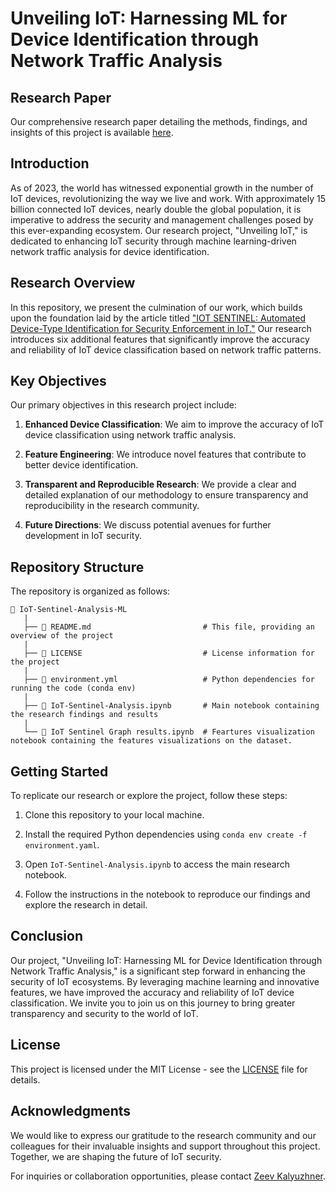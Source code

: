 # Unveiling IoT: Harnessing ML for Device Identification through Network Traffic Analysis

## Research Paper

Our comprehensive research paper detailing the methods, findings, and insights of this project is available [here](https://www.example.com/your-research-paper.pdf).

## Introduction

As of 2023, the world has witnessed exponential growth in the number of IoT devices, revolutionizing the way we live and work. With approximately 15 billion connected IoT devices, nearly double the global population, it is imperative to address the security and management challenges posed by this ever-expanding ecosystem. Our research project, "Unveiling IoT," is dedicated to enhancing IoT security through machine learning-driven network traffic analysis for device identification.

## Research Overview

In this repository, we present the culmination of our work, which builds upon the foundation laid by the article titled ["IOT SENTINEL: Automated Device-Type Identification for Security Enforcement in IoT."](https://arxiv.org/pdf/1611.04880.pdf) Our research introduces six additional features that significantly improve the accuracy and reliability of IoT device classification based on network traffic patterns.

## Key Objectives

Our primary objectives in this research project include:

1. **Enhanced Device Classification**: We aim to improve the accuracy of IoT device classification using network traffic analysis.

2. **Feature Engineering**: We introduce novel features that contribute to better device identification.

3. **Transparent and Reproducible Research**: We provide a clear and detailed explanation of our methodology to ensure transparency and reproducibility in the research community.

4. **Future Directions**: We discuss potential avenues for further development in IoT security.

## Repository Structure

The repository is organized as follows:

```
📁 IoT-Sentinel-Analysis-ML
   |
   ├── 📄 README.md                         # This file, providing an overview of the project
   |
   ├── 📄 LICENSE                           # License information for the project
   |
   ├── 📄 environment.yml                   # Python dependencies for running the code (conda env)
   |
   ├── 📄 IoT-Sentinel-Analysis.ipynb       # Main notebook containing the research findings and results
   |
   └── 📄 IoT Sentinel Graph results.ipynb  # Feartures visualization notebook containing the features visualizations on the dataset.
```

## Getting Started

To replicate our research or explore the project, follow these steps:

1. Clone this repository to your local machine.

2. Install the required Python dependencies using `conda env create -f environment.yaml`.

3. Open `IoT-Sentinel-Analysis.ipynb` to access the main research notebook.

4. Follow the instructions in the notebook to reproduce our findings and explore the research in detail.

## Conclusion

Our project, "Unveiling IoT: Harnessing ML for Device Identification through Network Traffic Analysis," is a significant step forward in enhancing the security of IoT ecosystems. By leveraging machine learning and innovative features, we have improved the accuracy and reliability of IoT device classification. We invite you to join us on this journey to bring greater transparency and security to the world of IoT.

## License

This project is licensed under the MIT License - see the [LICENSE](LICENSE) file for details.

## Acknowledgments

We would like to express our gratitude to the research community and our colleagues for their invaluable insights and support throughout this project. Together, we are shaping the future of IoT security.

For inquiries or collaboration opportunities, please contact [Zeev Kalyuzhner](mailto:zeevikal@gmail.com).
